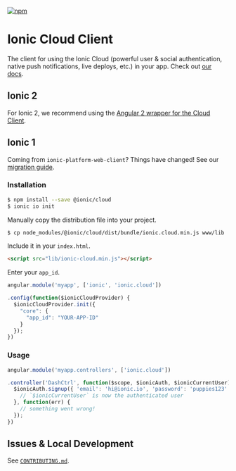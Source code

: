 [![npm](https://img.shields.io/npm/v/@ionic/cloud.svg?maxAge=2592000)](https://www.npmjs.com/package/@ionic/cloud)

# Ionic Cloud Client

The client for using the Ionic Cloud (powerful user & social authentication,
native push notifications, live deploys, etc.) in your app. Check out [our
docs](http://docs.ionic.io/docs/io-introduction).

## Ionic 2

For Ionic 2, we recommend using the [Angular 2 wrapper for the Cloud
Client](https://github.com/driftyco/ionic-cloud-angular).

## Ionic 1

Coming from `ionic-platform-web-client`? Things have changed! See our
[migration
guide](https://github.com/driftyco/ionic-cloud/wiki/Migration-Guide).

### Installation

```bash
$ npm install --save @ionic/cloud
$ ionic io init
```

Manually copy the distribution file into your project.

```bash
$ cp node_modules/@ionic/cloud/dist/bundle/ionic.cloud.min.js www/lib
```

Include it in your `index.html`.

```html
<script src="lib/ionic-cloud.min.js"></script>
```

Enter your `app_id`.

```javascript
angular.module('myapp', ['ionic', 'ionic.cloud'])

.config(function($ionicCloudProvider) {
  $ionicCloudProvider.init({
    "core": {
      "app_id": "YOUR-APP-ID"
    }
  });
})
```

### Usage

```javascript
angular.module('myapp.controllers', ['ionic.cloud'])

.controller('DashCtrl', function($scope, $ionicAuth, $ionicCurrentUser) {
  $ionicAuth.signup({ 'email': 'hi@ionic.io', 'password': 'puppies123' }).then(function() {
    // `$ionicCurrentUser` is now the authenticated user
  }, function(err) {
    // something went wrong!
  });
})
```

## Issues & Local Development

See [`CONTRIBUTING.md`](https://github.com/driftyco/ionic-cloud/blob/master/CONTRIBUTING.md).
